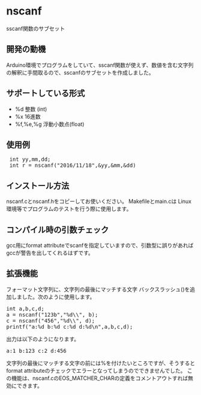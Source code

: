 # nscanf

sscanf関数のサブセット

## 開発の動機

Arduino環境でプログラムをしていて、sscanf関数が使えず、数値を含む文字列の解釈に手間取るので、sscanfのサブセットを作成しました。

## サポートしている形式

* %d  整数 (int)
* %x  16進数
* %f,%e,%g 浮動小数点(float)

## 使用例

<pre>
 int yy,mm,dd;
 int r = nscanf("2016/11/18",&yy,&mm,&dd)
</pre>


## インストール方法

nscanf.cとnscanf.hをコピーしてお使いください。
Makefileとmain.cは Linux環境等でプログラムのテストを行う際に使用します。

## コンパイル時の引数チェック

gcc用にformat attributeでscanfを指定していますので、引数型に誤りがあればgccが警告を出してくれるはずです。


## 拡張機能

フォーマット文字列に、文字列の最後にマッチする文字 バックスラッシュ(\)を追加しました。次のように使用します。

<pre>
int a,b,c,d;
a = nscanf("123b","%d\\", b);
c = nscanf("456","%d\\", d);
printf("a:%d b:%d c:%d d:%d\n",a,b,c,d);
</pre>
出力は以下のようになります。
<pre>
a:1 b:123 c:2 d:456
</pre>

文字列の最後にマッチする文字の前には%を付けたいところですが、そうするとformat attributeのチェックでエラーとなってしまうのでできませんでした。
この機能は、nscanf.cのEOS_MATCHER_CHARの定義をコメントアウトすれば無効にできます。
